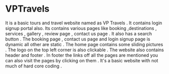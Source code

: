 # VPTravels
It is a basic tours and travel website named as VP Travels . It contains login signup portal also. Its contains various pages like booking ,destinations , services , gallery , review page , contact us page . It also has a search button . The booking page , contact us page and login signup page is dynamic all other are static . The home page contains some sliding pictures . The logo on the top left corner is also clickable . The website also contains header and footer . In footer the links off all the pages are mentioned you can also visit the pages by clicking on them . It's a basic website with not much of hard core coding . 

